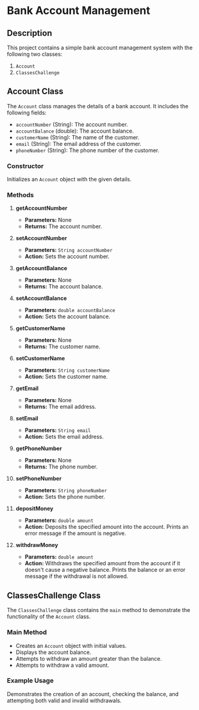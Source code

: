 # Bank Account Management

## Description

This project contains a simple bank account management system with the following two classes:

1. `Account`
2. `ClassesChallenge`

## Account Class

The `Account` class manages the details of a bank account. It includes the following fields:

- `accountNumber` (String): The account number.
- `accountBalance` (double): The account balance.
- `customerName` (String): The name of the customer.
- `email` (String): The email address of the customer.
- `phoneNumber` (String): The phone number of the customer.

### Constructor

Initializes an `Account` object with the given details.

### Methods

1. **getAccountNumber**
   - **Parameters:** None
   - **Returns:** The account number.

2. **setAccountNumber**
   - **Parameters:** `String accountNumber`
   - **Action:** Sets the account number.

3. **getAccountBalance**
   - **Parameters:** None
   - **Returns:** The account balance.

4. **setAccountBalance**
   - **Parameters:** `double accountBalance`
   - **Action:** Sets the account balance.

5. **getCustomerName**
   - **Parameters:** None
   - **Returns:** The customer name.

6. **setCustomerName**
   - **Parameters:** `String customerName`
   - **Action:** Sets the customer name.

7. **getEmail**
   - **Parameters:** None
   - **Returns:** The email address.

8. **setEmail**
   - **Parameters:** `String email`
   - **Action:** Sets the email address.

9. **getPhoneNumber**
   - **Parameters:** None
   - **Returns:** The phone number.

10. **setPhoneNumber**
    - **Parameters:** `String phoneNumber`
    - **Action:** Sets the phone number.

11. **depositMoney**
    - **Parameters:** `double amount`
    - **Action:** Deposits the specified amount into the account. Prints an error message if the amount is negative.

12. **withdrawMoney**
    - **Parameters:** `double amount`
    - **Action:** Withdraws the specified amount from the account if it doesn't cause a negative balance. Prints the balance or an error message if the withdrawal is not allowed.

## ClassesChallenge Class

The `ClassesChallenge` class contains the `main` method to demonstrate the functionality of the `Account` class.

### Main Method

- Creates an `Account` object with initial values.
- Displays the account balance.
- Attempts to withdraw an amount greater than the balance.
- Attempts to withdraw a valid amount.

### Example Usage

Demonstrates the creation of an account, checking the balance, and attempting both valid and invalid withdrawals.
